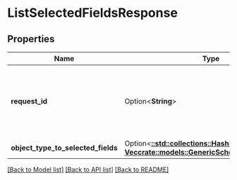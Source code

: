 # ListSelectedFieldsResponse

## Properties

Name | Type | Description | Notes
------------ | ------------- | ------------- | -------------
**request_id** | Option<**String**> | A Gong request reference Id, generated for this request. Can be used for troubleshooting purposes. | [optional]
**object_type_to_selected_fields** | Option<[**::std::collections::HashMap<String, Vec<crate::models::GenericSchemaFieldRequest>>**](array.md)> | selectedFields | [optional]

[[Back to Model list]](../README.md#documentation-for-models) [[Back to API list]](../README.md#documentation-for-api-endpoints) [[Back to README]](../README.md)


